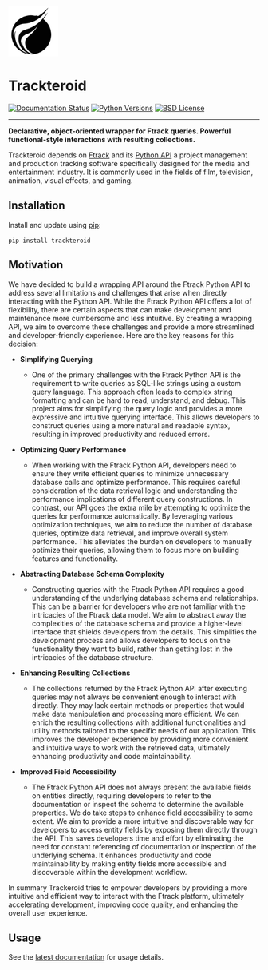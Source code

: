 <p>
    <picture>
        <source media="(prefers-color-scheme: dark)" srcset=".graphics/svg/logo_white.svg" width=100>
        <img src=".graphics/svg/logo_black.svg" width=100>
    </picture>
</p>

# Trackteroid

[![Documentation Status][documentation-button]][documentation]
[![Python Versions][pyversion-button]][pypi]
[![BSD License][bsdlicense-button]][bsdlicense]

[documentation]: https://trackteroid.readthedocs.io
[documentation-button]: https://readthedocs.org/projects/trackteroid/badge/?version=latest
[pyversion-button]: https://img.shields.io/pypi/pyversions/Trackteroid.svg
[pypi]: https://pypi.org/project/trackteroid/
[bsdlicense]: https://opensource.org/licenses/BSD-3-Clause
[bsdlicense-button]: https://img.shields.io/badge/license-BSD-yellow.svg

----
**Declarative, object-oriented wrapper for Ftrack queries. Powerful functional-style interactions with resulting collections.**

Trackteroid depends on [Ftrack](https://www.ftrack.com/en/) and its [Python API](https://ftrack-python-api.readthedocs.io/) a project management and production tracking software specifically designed for the media and entertainment industry. It is commonly used in the fields of film, television, animation, visual effects, and gaming.

## Installation

Install and update using [pip](https://pip.pypa.io/en/stable/getting-started/):

```shell
pip install trackteroid
```

## Motivation

We have decided to build a wrapping API around the Ftrack Python API to address several limitations and challenges that arise when directly interacting with the Python API. While the Ftrack Python API offers a lot of flexibility, there are certain aspects that can make development and maintenance more cumbersome and less intuitive. By creating a wrapping API, we aim to overcome these challenges and provide a more streamlined and developer-friendly experience. Here are the key reasons for this decision:

- **Simplifying Querying**
  - One of the primary challenges with the Ftrack Python API is the requirement to write queries as SQL-like strings using a custom query language. This approach often leads to complex string formatting and can be hard to read, understand, and debug. This project aims for simplifying the query logic and provides a more expressive and intuitive querying interface. This allows developers to construct queries using a more natural and readable syntax, resulting in improved productivity and reduced errors.


- **Optimizing Query Performance**
  - When working with the Ftrack Python API, developers need to ensure they write efficient queries to minimize unnecessary database calls and optimize performance. This requires careful consideration of the data retrieval logic and understanding the performance implications of different query constructions. In contrast, our API goes the extra mile by attempting to optimize the queries for performance automatically. By leveraging various optimization techniques, we aim to reduce the number of database queries, optimize data retrieval, and improve overall system performance. This alleviates the burden on developers to manually optimize their queries, allowing them to focus more on building features and functionality.


- **Abstracting Database Schema Complexity**
  - Constructing queries with the Ftrack Python API requires a good understanding of the underlying database schema and relationships. This can be a barrier for developers who are not familiar with the intricacies of the Ftrack data model. We aim to abstract away the complexities of the database schema and provide a higher-level interface that shields developers from the details. This simplifies the development process and allows developers to focus on the functionality they want to build, rather than getting lost in the intricacies of the database structure.
  

- **Enhancing Resulting Collections** 
  - The collections returned by the Ftrack Python API after executing queries may not always be convenient enough to interact with directly. They may lack certain methods or properties that would make data manipulation and processing more efficient. We can enrich the resulting collections with additional functionalities and utility methods tailored to the specific needs of our application. This improves the developer experience by providing more convenient and intuitive ways to work with the retrieved data, ultimately enhancing productivity and code maintainability.

  
- **Improved Field Accessibility**
  - The Ftrack Python API does not always present the available fields on entities directly, requiring developers to refer to the documentation or inspect the schema to determine the available properties. We do take steps to enhance field accessibility to some extent. We aim to provide a more intuitive and discoverable way for developers to access entity fields by exposing them directly through the API. This saves developers time and effort by eliminating the need for constant referencing of documentation or inspection of the underlying schema. It enhances productivity and code maintainability by making entity fields more accessible and discoverable within the development workflow.

  
In summary Trackeroid tries to empower developers by providing a more intuitive and efficient way to interact with the Ftrack platform, ultimately accelerating development, improving code quality, and enhancing the overall user experience.

## Usage

See the [latest documentation](documentation) for usage details.
